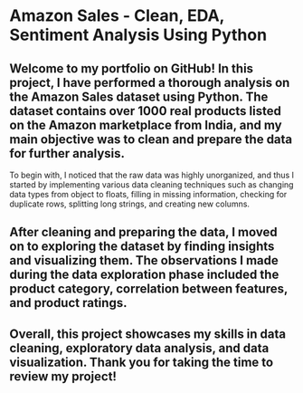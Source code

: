 # Amazon Sales - Clean, EDA, Sentiment Analysis Using Python

## Welcome to my portfolio on GitHub! In this project, I have performed a thorough analysis on the Amazon Sales dataset using Python. The dataset contains over 1000 real products listed on the Amazon marketplace from India, and my main objective was to clean and prepare the data for further analysis.

To begin with, I noticed that the raw data was highly unorganized, and thus I started by implementing various data cleaning techniques such as changing data types from object to floats, filling in missing information, checking for duplicate rows, splitting long strings, and creating new columns.

## After cleaning and preparing the data, I moved on to exploring the dataset by finding insights and visualizing them. The observations I made during the data exploration phase included the product category, correlation between features, and product ratings.

## Overall, this project showcases my skills in data cleaning, exploratory data analysis, and data visualization. Thank you for taking the time to review my project!
